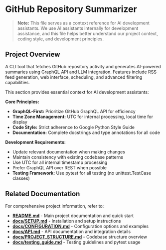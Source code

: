 # GitHub Repository Summarizer

> **Note:** This file serves as a context reference for AI development assistants. We use AI assistants internally for development assistance, and this file helps better understand our project context, coding style, and development principles.

## Project Overview

A CLI tool that fetches GitHub repository activity and generates AI-powered summaries using GraphQL API and LLM integration. Features include RSS feed generation, web interface, scheduling, and advanced filtering capabilities.

This section provides essential context for AI development assistants:

**Core Principles:**

- **GraphQL-First:** Prioritize GitHub GraphQL API for efficiency
- **Time Zone Management:** UTC for internal processing, local time for display
- **Code Style:** Strict adherence to Google Python Style Guide
- **Documentation:** Complete docstrings and type annotations for all code

**Development Requirements:**

- Update relevant documentation when making changes
- Maintain consistency with existing codebase patterns
- Use UTC for all internal timestamp processing
- Prefer GraphQL API over REST when possible
- **Testing Framework:** Use pytest for all testing (no unittest.TestCase classes)

## Related Documentation

For comprehensive project information, refer to:

- **[README.md](./README.md)** - Main project documentation and quick start
- **[docs/SETUP.md](docs/SETUP.md)** - Installation and setup instructions
- **[docs/CONFIGURATION.md](docs/CONFIGURATION.md)** - Configuration options and examples
- **[docs/API.md](docs/API.md)** - API documentation and integration details
- **[docs/PROJECT_STRUCTURE.md](docs/PROJECT_STRUCTURE.md)** - Codebase structure overview
- **[docs/testing_guide.md](docs/testing_guide.md)** - Testing guidelines and pytest usage

